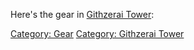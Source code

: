 Here's the gear in [Githzerai
Tower](:Category:_Githzerai_Tower "wikilink"):

[Category: Gear](Category:_Gear "wikilink") [Category: Githzerai
Tower](Category:_Githzerai_Tower "wikilink")
